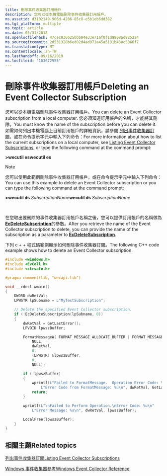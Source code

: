 ```yaml
---
title: 刪除事件收集器訂用帳戶
description: 您可以從本機電腦刪除事件收集器訂用帳戶。
ms.assetid: d3102149-906d-4286-85c8-e5b1eb6dd382
ms.tgt_platform: multiple
ms.topic: article
ms.date: 05/31/2018
ms.openlocfilehash: 47cec036625bbb94e33e71af0f1d9808ad9252a4
ms.sourcegitcommit: 2d531328b6ed82d4ad971a45a5131b430c5866f7
ms.translationtype: MT
ms.contentlocale: zh-TW
ms.lasthandoff: 09/16/2019
ms.locfileid: "103672955"
---
```

# <a name="deleting-an-event-collector-subscription"></a><span data-ttu-id="09e24-103">刪除事件收集器訂用帳戶</span><span class="sxs-lookup"><span data-stu-id="09e24-103">Deleting an Event Collector Subscription</span></span>

<span data-ttu-id="09e24-104">您可以從本機電腦刪除事件收集器訂用帳戶。</span><span class="sxs-lookup"><span data-stu-id="09e24-104">You can delete an Event Collector subscription from a local computer.</span></span> <span data-ttu-id="09e24-105">您必須知道訂用帳戶的名稱，才能將其刪除。</span><span class="sxs-lookup"><span data-stu-id="09e24-105">You must know the name of the subscription before you can delete it.</span></span> <span data-ttu-id="09e24-106">如需如何列出本機電腦上目前訂用帳戶的詳細資訊，請參閱 [列出事件收集器訂閱](listing-event-collector-subscriptions.md)，或在命令提示字元中輸入下列命令：</span><span class="sxs-lookup"><span data-stu-id="09e24-106">For more information about how to list the current subscriptions on a local computer, see [Listing Event Collector Subscriptions](listing-event-collector-subscriptions.md), or type the following command at the command prompt:</span></span>

<span data-ttu-id="09e24-107">**>wecutil es**</span><span class="sxs-lookup"><span data-stu-id="09e24-107">**wecutil es**</span></span>

> [!Note]
>
> <span data-ttu-id="09e24-108">您可以使用此範例刪除事件收集器訂用帳戶，或在命令提示字元中輸入下列命令：</span><span class="sxs-lookup"><span data-stu-id="09e24-108">You can use this example to delete an Event Collector subscription or you can type the following command at the command prompt:</span></span>
>
> <span data-ttu-id="09e24-109">**>wecutil ds** *SubscriptionName*</span><span class="sxs-lookup"><span data-stu-id="09e24-109">**wecutil ds** *SubscriptionName*</span></span>

 

<span data-ttu-id="09e24-110">在您取出要刪除的事件收集器訂用帳戶名稱之後，您可以提供訂用帳戶的名稱做為 [**EcDeleteSubscription**](/windows/desktop/api/Evcoll/nf-evcoll-ecdeletesubscription)的參數。</span><span class="sxs-lookup"><span data-stu-id="09e24-110">After you retrieve the name of the Event Collector subscription to delete, you can provide the name of the subscription as a parameter to [**EcDeleteSubscription**](/windows/desktop/api/Evcoll/nf-evcoll-ecdeletesubscription).</span></span>

<span data-ttu-id="09e24-111">下列 c + + 程式碼範例顯示如何刪除事件收集器訂閱。</span><span class="sxs-lookup"><span data-stu-id="09e24-111">The following C++ code example shows how to delete an Event Collector subscription.</span></span>


```C++
#include <windows.h>
#include <EvColl.h>
#include <strsafe.h>

#pragma comment(lib, "wecapi.lib")

void __cdecl wmain()
{
    DWORD dwRetVal;
    LPWSTR lpSubname = L"MyTestSubscription";

    // Delete the specified Event Collector subscription.
    if (!EcDeleteSubscription(lpSubname, 0))
    {
        dwRetVal = GetLastError();
        LPVOID lpwszBuffer;

        FormatMessageW( FORMAT_MESSAGE_ALLOCATE_BUFFER | FORMAT_MESSAGE_FROM_SYSTEM,
            NULL,
            dwRetVal,
            0,
            (LPWSTR) &lpwszBuffer,
            0,
            NULL);

        if (!lpwszBuffer)
        {
            wprintf(L"Failed to FormatMessage.  Operation Error Code: %u." 
                L"Error Code from FormatMessage: %u\n", dwRetVal, GetLastError());
            return;
        }

        wprintf(L"\nFailed to Perform Operation.\nError Code: %u\n"
            L"Error Message: %s\n", dwRetVal, lpwszBuffer);

        LocalFree(lpwszBuffer);
    }
}
```



## <a name="related-topics"></a><span data-ttu-id="09e24-112">相關主題</span><span class="sxs-lookup"><span data-stu-id="09e24-112">Related topics</span></span>

<dl> <dt>

[<span data-ttu-id="09e24-113">列出事件收集器訂閱</span><span class="sxs-lookup"><span data-stu-id="09e24-113">Listing Event Collector Subscriptions</span></span>](listing-event-collector-subscriptions.md)
</dt> <dt>

[<span data-ttu-id="09e24-114">Windows 事件收集器參考</span><span class="sxs-lookup"><span data-stu-id="09e24-114">Windows Event Collector Reference</span></span>](windows-event-collector-reference.md)
</dt> </dl>

 

 




